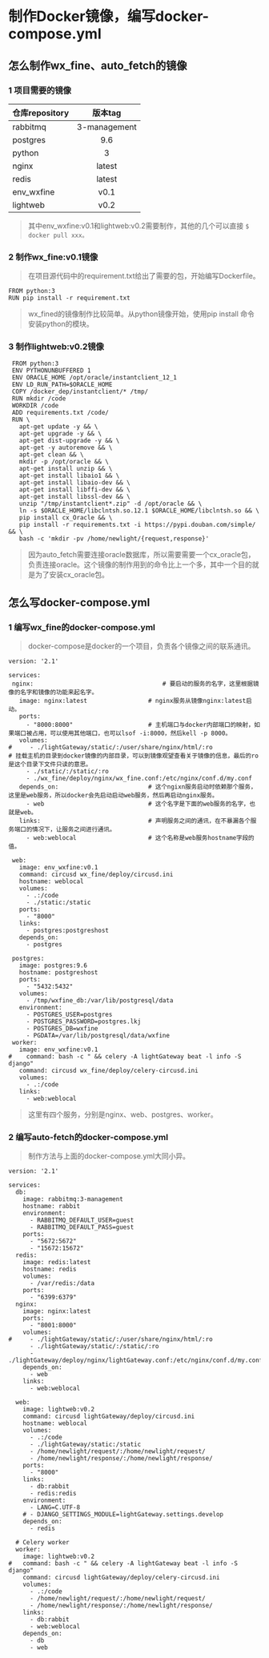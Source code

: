 # 制作Docker镜像，编写docker-compose.yml
## 怎么制作wx_fine、auto_fetch的镜像
### 1 项目需要的镜像
|   仓库repository   |	版本tag   |		 
|:--|:-----:|
|	rabbitmq	| 3-management	|
|	postgres	| 9.6				|
|  	python		| 3					|
|	nginx		| latest			|
| 	redis		| latest			|
|	env_wxfine| v0.1				|
| 	lightweb	| v0.2				|
> 其中env_wxfine:v0.1和lightweb:v0.2需要制作，其他的几个可以直接 `$ docker pull xxx。`

### 2 制作wx_fine:v0.1镜像
> 在项目源代码中的requirement.txt给出了需要的包，开始编写Dockerfile。 

``` 
FROM python:3								
RUN pip install -r requirement.txt
```
>wx_fined的镜像制作比较简单。从python镜像开始，使用pip install 命令安装python的模块。

### 3 制作lightweb:v0.2镜像
> 

```
 FROM python:3
 ENV PYTHONUNBUFFERED 1
 ENV ORACLE_HOME /opt/oracle/instantclient_12_1
 ENV LD_RUN_PATH=$ORACLE_HOME
 COPY /docker_dep/instantclient/* /tmp/
 RUN mkdir /code
 WORKDIR /code
 ADD requirements.txt /code/
 RUN \
   apt-get update -y && \
   apt-get upgrade -y && \
   apt-get dist-upgrade -y && \
   apt-get -y autoremove && \
   apt-get clean && \
   mkdir -p /opt/oracle && \
   apt-get install unzip && \
   apt-get install libaio1 && \
   apt-get install libaio-dev && \
   apt-get install libffi-dev && \
   apt-get install libssl-dev && \
   unzip "/tmp/instantclient*.zip" -d /opt/oracle && \
   ln -s $ORACLE_HOME/libclntsh.so.12.1 $ORACLE_HOME/libclntsh.so && \
   pip install cx_Oracle && \
   pip install -r requirements.txt -i https://pypi.douban.com/simple/ && \
   bash -c 'mkdir -pv /home/newlight/{request,response}'
```
> 因为auto_fetch需要连接oracle数据库，所以需要需要一个cx_oracle包，负责连接oracle。这个镜像的制作用到的命令比上一个多，其中一个目的就是为了安装cx_oracle包。

## 怎么写docker-compose.yml
### 1 编写wx_fine的docker-compose.yml
> docker-compose是docker的一个项目，负责各个镜像之间的联系通讯。

 ```
 version: '2.1'

services:
  nginx:									# 要启动的服务的名字，这里根据镜像的名字和镜像的功能来起名字。
    image: nginx:latest					# nginx服务从镜像nginx:latest启动。
    ports:
      - "8000:8000"						# 主机端口与docker内部端口的映射，如果端口被占用，可以使用其他端口，也可以lsof -i:8000，然后kell -p 8000。
    volumes:
#     - ./lightGateway/static/:/user/share/nginx/html/:ro											# 挂载主机的目录到docker镜像的内部目录，可以到镜像观望查看关于镜像的信息，最后的ro是这个目录下文件只读的意思。
      - ./static/:/static/:ro
      - ./wx_fine/deploy/nginx/wx_fine.conf:/etc/nginx/conf.d/my.conf
    depends_on:							# 这个ngixn服务启动时依赖那个服务，这里是web服务，所以docker会先启动启动web服务，然后再启动nginx服务。
      - web								# 这个名字是下面的web服务的名字，也就是web。
    links:								# 声明服务之间的通讯，在不暴漏各个服务端口的情况下，让服务之间进行通讯。
      - web:weblocal					# 这个名称是web服务hostname字段的值。

  web:
    image: env_wxfine:v0.1
    command: circusd wx_fine/deploy/circusd.ini
    hostname: weblocal
    volumes:
      - .:/code
      - ./static:/static
    ports:
      - "8000"
    links:
      - postgres:postgreshost
    depends_on:
      - postgres

  postgres:
    image: postgres:9.6
    hostname: postgreshost
    ports:
      - "5432:5432"
    volumes:
      - /tmp/wxfine_db:/var/lib/postgresql/data
    environment:
      - POSTGRES_USER=postgres
      - POSTGRES_PASSWORD=postgres.lkj
      - POSTGRES_DB=wxfine
      - PGDATA=/var/lib/postgresql/data/wxfine
  worker:
    image: env_wxfine:v0.1
#    command: bash -c " && celery -A lightGateway beat -l info -S django"
    command: circusd wx_fine/deploy/celery-circusd.ini
    volumes:
      - .:/code
    links:
      - web:weblocal

 ```
 
> 这里有四个服务，分别是nginx、web、postgres、worker。
  
### 2 编写auto-fetch的docker-compose.yml
> 制作方法与上面的docker-compose.yml大同小异。

```
version: '2.1'

services:
  db:
    image: rabbitmq:3-management
    hostname: rabbit
    environment:
      - RABBITMQ_DEFAULT_USER=guest
      - RABBITMQ_DEFAULT_PASS=guest
    ports:
      - "5672:5672"
      - "15672:15672"
  redis:
    image: redis:latest
    hostname: redis
    volumes:
      - /var/redis:/data
    ports:
      - "6399:6379"
  nginx:
    image: nginx:latest
    ports:
      - "8001:8000"
    volumes:
#     - ./lightGateway/static/:/user/share/nginx/html/:ro
      - ./lightGateway/static/:/static/:ro
      - ./lightGateway/deploy/nginx/lightGateway.conf:/etc/nginx/conf.d/my.conf
    depends_on:
      - web
    links:
      - web:weblocal

  web:
    image: lightweb:v0.2
    command: circusd lightGateway/deploy/circusd.ini
    hostname: weblocal
    volumes:
      - .:/code
      - ./lightGateway/static:/static
      - /home/newlight/request/:/home/newlight/request/
      - /home/newlight/response/:/home/newlight/response/
    ports:
      - "8000"
    links:
      - db:rabbit
      - redis:redis
    environment:
      - LANG=C.UTF-8
    # - DJANGO_SETTINGS_MODULE=lightGateway.settings.develop
    depends_on:
      - redis

  # Celery worker
  worker:
    image: lightweb:v0.2
#   command: bash -c " && celery -A lightGateway beat -l info -S django"
    command: circusd lightGateway/deploy/celery-circusd.ini
    volumes:
      - .:/code
      - /home/newlight/request/:/home/newlight/request/
      - /home/newlight/response/:/home/newlight/response/
    links:
      - db:rabbit
      - web:weblocal
    depends_on:
      - db
      - web
```


